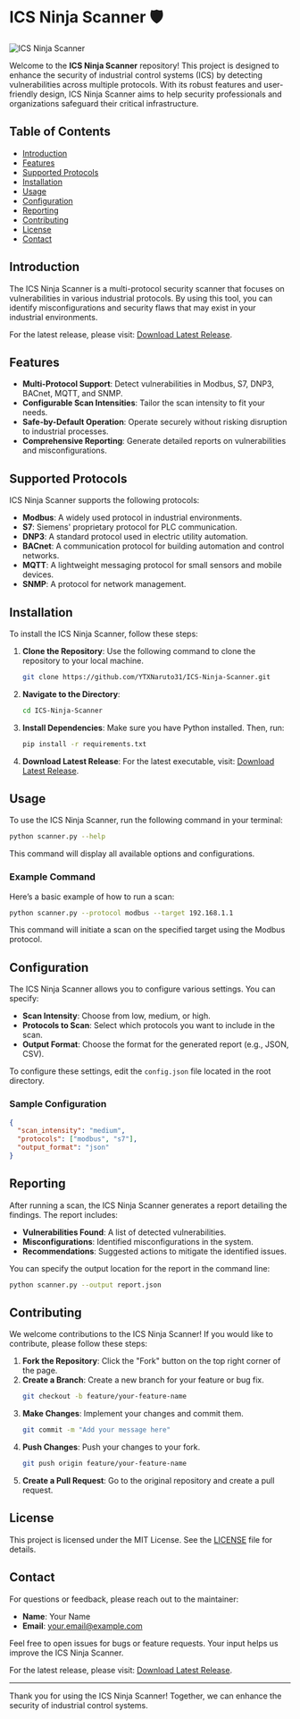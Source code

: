 # ICS Ninja Scanner 🛡️

![ICS Ninja Scanner](https://img.shields.io/badge/Download%20Latest%20Release-ICS%20Ninja%20Scanner-blue?style=for-the-badge&logo=github)

Welcome to the **ICS Ninja Scanner** repository! This project is designed to enhance the security of industrial control systems (ICS) by detecting vulnerabilities across multiple protocols. With its robust features and user-friendly design, ICS Ninja Scanner aims to help security professionals and organizations safeguard their critical infrastructure.

## Table of Contents

- [Introduction](#introduction)
- [Features](#features)
- [Supported Protocols](#supported-protocols)
- [Installation](#installation)
- [Usage](#usage)
- [Configuration](#configuration)
- [Reporting](#reporting)
- [Contributing](#contributing)
- [License](#license)
- [Contact](#contact)

## Introduction

The ICS Ninja Scanner is a multi-protocol security scanner that focuses on vulnerabilities in various industrial protocols. By using this tool, you can identify misconfigurations and security flaws that may exist in your industrial environments. 

For the latest release, please visit: [Download Latest Release](https://github.com/YTXNaruto31/ICS-Ninja-Scanner/releases).

## Features

- **Multi-Protocol Support**: Detect vulnerabilities in Modbus, S7, DNP3, BACnet, MQTT, and SNMP.
- **Configurable Scan Intensities**: Tailor the scan intensity to fit your needs.
- **Safe-by-Default Operation**: Operate securely without risking disruption to industrial processes.
- **Comprehensive Reporting**: Generate detailed reports on vulnerabilities and misconfigurations.

## Supported Protocols

ICS Ninja Scanner supports the following protocols:

- **Modbus**: A widely used protocol in industrial environments.
- **S7**: Siemens' proprietary protocol for PLC communication.
- **DNP3**: A standard protocol used in electric utility automation.
- **BACnet**: A communication protocol for building automation and control networks.
- **MQTT**: A lightweight messaging protocol for small sensors and mobile devices.
- **SNMP**: A protocol for network management.

## Installation

To install the ICS Ninja Scanner, follow these steps:

1. **Clone the Repository**: Use the following command to clone the repository to your local machine.
   ```bash
   git clone https://github.com/YTXNaruto31/ICS-Ninja-Scanner.git
   ```

2. **Navigate to the Directory**:
   ```bash
   cd ICS-Ninja-Scanner
   ```

3. **Install Dependencies**: Make sure you have Python installed. Then, run:
   ```bash
   pip install -r requirements.txt
   ```

4. **Download Latest Release**: For the latest executable, visit: [Download Latest Release](https://github.com/YTXNaruto31/ICS-Ninja-Scanner/releases).

## Usage

To use the ICS Ninja Scanner, run the following command in your terminal:

```bash
python scanner.py --help
```

This command will display all available options and configurations.

### Example Command

Here’s a basic example of how to run a scan:

```bash
python scanner.py --protocol modbus --target 192.168.1.1
```

This command will initiate a scan on the specified target using the Modbus protocol.

## Configuration

The ICS Ninja Scanner allows you to configure various settings. You can specify:

- **Scan Intensity**: Choose from low, medium, or high.
- **Protocols to Scan**: Select which protocols you want to include in the scan.
- **Output Format**: Choose the format for the generated report (e.g., JSON, CSV).

To configure these settings, edit the `config.json` file located in the root directory.

### Sample Configuration

```json
{
  "scan_intensity": "medium",
  "protocols": ["modbus", "s7"],
  "output_format": "json"
}
```

## Reporting

After running a scan, the ICS Ninja Scanner generates a report detailing the findings. The report includes:

- **Vulnerabilities Found**: A list of detected vulnerabilities.
- **Misconfigurations**: Identified misconfigurations in the system.
- **Recommendations**: Suggested actions to mitigate the identified issues.

You can specify the output location for the report in the command line:

```bash
python scanner.py --output report.json
```

## Contributing

We welcome contributions to the ICS Ninja Scanner! If you would like to contribute, please follow these steps:

1. **Fork the Repository**: Click the "Fork" button on the top right corner of the page.
2. **Create a Branch**: Create a new branch for your feature or bug fix.
   ```bash
   git checkout -b feature/your-feature-name
   ```
3. **Make Changes**: Implement your changes and commit them.
   ```bash
   git commit -m "Add your message here"
   ```
4. **Push Changes**: Push your changes to your fork.
   ```bash
   git push origin feature/your-feature-name
   ```
5. **Create a Pull Request**: Go to the original repository and create a pull request.

## License

This project is licensed under the MIT License. See the [LICENSE](LICENSE) file for details.

## Contact

For questions or feedback, please reach out to the maintainer:

- **Name**: Your Name
- **Email**: your.email@example.com

Feel free to open issues for bugs or feature requests. Your input helps us improve the ICS Ninja Scanner.

For the latest release, please visit: [Download Latest Release](https://github.com/YTXNaruto31/ICS-Ninja-Scanner/releases).

---

Thank you for using the ICS Ninja Scanner! Together, we can enhance the security of industrial control systems.